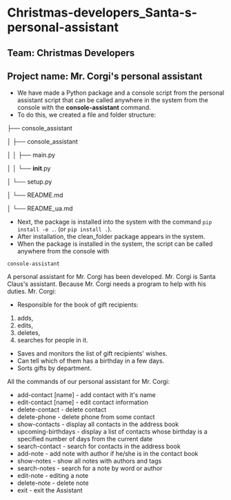 # Christmas-developers_Santa-s-personal-assistant

## Team: Christmas Developers

## Project name: Mr. Corgi's personal assistant

* We have made a Python package and a console script from the personal assistant script that can be called anywhere in the system from the console with the **console-assistant** command. 
* To do this, we created a file and folder structure:

├── console_assistant  

│    ├── console_assistant 

│    │   ├── main.py   

│    │   └── __init__.py   

│    └── setup.py   

│    └── README.md  

│    └── README_ua.md  

* Next, the package is installed into the system with the command ```pip install -e .```. (or ```pip install .```).
* After installation, the clean_folder package appears in the system.
* When the package is installed in the system, the script can be called anywhere from the console with 
```
console-assistant
``` 


A personal assistant for Mr. Corgi has been developed. Mr. Corgi is Santa Claus's assistant. 
Because Mr. Corgi needs a program to help with his duties.
Mr. Corgi:  
- Responsible for the book of gift recipients:
1. adds, 
2. edits, 
3. deletes, 
4. searches for people in it.
- Saves and monitors the list of gift recipients' wishes.
- Can tell which of them has a birthday in a few days.
- Sorts gifts by department.

All the commands of our personal assistant for Mr. Corgi:
- add-contact [name]  - add contact with it's name
- edit-contact [name] - edit contact information
- delete-contact      - delete contact
- delete-phone        - delete phone from some contact
- show-contacts       - display all contacts in the address book
- upcoming-birthdays  - display a list of contacts whose birthday is a specified number of days from the current date
- search-contact      - search for contacts in the address book
- add-note            - add note with author if he/she is in the contact book
- show-notes          - show all notes with authors and tags
- search-notes        - search for a note by word or author
- edit-note           - editing a note
- delete-note         - delete note
- exit                - exit the Assistant
